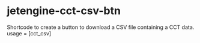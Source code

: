 # jetengine-cct-csv-btn
Shortcode to create a button to download a CSV file containing a CCT data. usage = [cct_csv]
